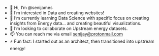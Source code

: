 - 👋 Hi, I’m @senijames
- 👀 I’m interested in Data and creating websites!
- 🌱 I’m currently learning Data Science with specific focus on creating insights from Energy data... and creating beautiful visualizations.
- 💞️ I’m looking to collaborate on Upstream energy datasets.
- 📫 You can reach me via email senijay@protonmail.com
- ⚡ Fun fact: I started out as an architect, then transitioned into upstream energy!

<!---
senijames/senijames is a ✨ special ✨ repository because its `README.md` (this file) appears on your GitHub profile.
You can click the Preview link to take a look at your changes.
--->
